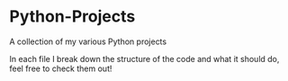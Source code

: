 # Python-Projects
A collection of my various Python projects

In each file I break down the structure of the code and what it should do, feel free to check them out!
